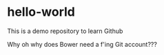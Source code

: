 # hello-world
This is a demo repository to learn Github

Why oh why does Bower need a f'ing Git account???
